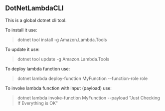 ﻿## DotNetLambdaCLI

This is a global dotnet cli tool.

To install it use: 

> dotnet tool install -g Amazon.Lambda.Tools

To update it use:

> dotnet tool update -g Amazon.Lambda.Tools

To deploy lambda function use: 

> dotnet lambda deploy-function MyFunction --function-role role

To invoke lambda function with input (payload) use: 

> dotnet lambda invoke-function MyFunction --payload "Just Checking If Everything is OK"

